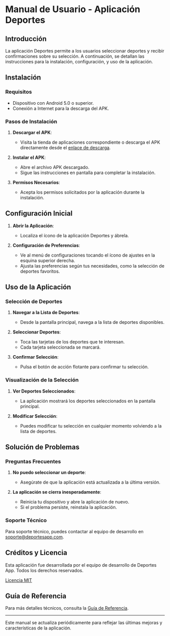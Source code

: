 # Manual de Usuario - Aplicación Deportes

## Introducción

La aplicación Deportes permite a los usuarios seleccionar deportes y recibir confirmaciones sobre su selección. A continuación, se detallan las instrucciones para la instalación, configuración, y uso de la aplicación.

## Instalación

### Requisitos

- Dispositivo con Android 5.0 o superior.
- Conexión a Internet para la descarga del APK.

### Pasos de Instalación

1. **Descargar el APK**:
    - Visita la tienda de aplicaciones correspondiente o descarga el APK directamente desde el [enlace de descarga](#).

2. **Instalar el APK**:
    - Abre el archivo APK descargado.
    - Sigue las instrucciones en pantalla para completar la instalación.

3. **Permisos Necesarios**:
    - Acepta los permisos solicitados por la aplicación durante la instalación.

## Configuración Inicial

1. **Abrir la Aplicación**:
    - Localiza el ícono de la aplicación Deportes y ábrela.

2. **Configuración de Preferencias**:
    - Ve al menú de configuraciones tocando el ícono de ajustes en la esquina superior derecha.
    - Ajusta las preferencias según tus necesidades, como la selección de deportes favoritos.

## Uso de la Aplicación

### Selección de Deportes

1. **Navegar a la Lista de Deportes**:
    - Desde la pantalla principal, navega a la lista de deportes disponibles.

2. **Seleccionar Deportes**:
    - Toca las tarjetas de los deportes que te interesan.
    - Cada tarjeta seleccionada se marcará.

3. **Confirmar Selección**:
    - Pulsa el botón de acción flotante para confirmar tu selección.

### Visualización de la Selección

1. **Ver Deportes Seleccionados**:
    - La aplicación mostrará los deportes seleccionados en la pantalla principal.

2. **Modificar Selección**:
    - Puedes modificar tu selección en cualquier momento volviendo a la lista de deportes.

## Solución de Problemas

### Preguntas Frecuentes

1. **No puedo seleccionar un deporte**:
    - Asegúrate de que la aplicación está actualizada a la última versión.

2. **La aplicación se cierra inesperadamente**:
    - Reinicia tu dispositivo y abre la aplicación de nuevo.
    - Si el problema persiste, reinstala la aplicación.

### Soporte Técnico

Para soporte técnico, puedes contactar al equipo de desarrollo en [soporte@deportesapp.com](mailto:soporte@deportesapp.com).

## Créditos y Licencia

Esta aplicación fue desarrollada por el equipo de desarrollo de Deportes App. Todos los derechos reservados.

[Licencia MIT](LICENSE)

## Guía de Referencia

Para más detalles técnicos, consulta la [Guía de Referencia](REFERENCE.md).

---

Este manual se actualiza periódicamente para reflejar las últimas mejoras y características de la aplicación.
